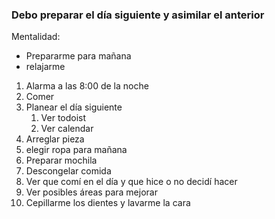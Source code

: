 ### Debo preparar el día siguiente y asimilar el anterior 
Mentalidad:
+ Prepararme para mañana 
+ relajarme


1. Alarma a las 8:00 de la noche
2. Comer
3. Planear el día siguiente
	1. Ver todoist 
	2. Ver calendar
4. Arreglar pieza 
5. elegir ropa para mañana
6.  Preparar mochila 
7. Descongelar comida
8. Ver que comí en el día y que hice o no decidí hacer
9. Ver posibles áreas para mejorar
10. Cepillarme los dientes y lavarme la cara
